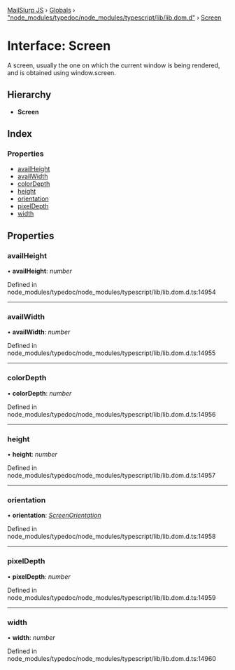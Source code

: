[MailSlurp JS](../README.md) › [Globals](../globals.md) › ["node_modules/typedoc/node_modules/typescript/lib/lib.dom.d"](../modules/_node_modules_typedoc_node_modules_typescript_lib_lib_dom_d_.md) › [Screen](_node_modules_typedoc_node_modules_typescript_lib_lib_dom_d_.screen.md)

# Interface: Screen

A screen, usually the one on which the current window is being rendered, and is obtained using window.screen.

## Hierarchy

* **Screen**

## Index

### Properties

* [availHeight](_node_modules_typedoc_node_modules_typescript_lib_lib_dom_d_.screen.md#availheight)
* [availWidth](_node_modules_typedoc_node_modules_typescript_lib_lib_dom_d_.screen.md#availwidth)
* [colorDepth](_node_modules_typedoc_node_modules_typescript_lib_lib_dom_d_.screen.md#colordepth)
* [height](_node_modules_typedoc_node_modules_typescript_lib_lib_dom_d_.screen.md#height)
* [orientation](_node_modules_typedoc_node_modules_typescript_lib_lib_dom_d_.screen.md#orientation)
* [pixelDepth](_node_modules_typedoc_node_modules_typescript_lib_lib_dom_d_.screen.md#pixeldepth)
* [width](_node_modules_typedoc_node_modules_typescript_lib_lib_dom_d_.screen.md#width)

## Properties

###  availHeight

• **availHeight**: *number*

Defined in node_modules/typedoc/node_modules/typescript/lib/lib.dom.d.ts:14954

___

###  availWidth

• **availWidth**: *number*

Defined in node_modules/typedoc/node_modules/typescript/lib/lib.dom.d.ts:14955

___

###  colorDepth

• **colorDepth**: *number*

Defined in node_modules/typedoc/node_modules/typescript/lib/lib.dom.d.ts:14956

___

###  height

• **height**: *number*

Defined in node_modules/typedoc/node_modules/typescript/lib/lib.dom.d.ts:14957

___

###  orientation

• **orientation**: *[ScreenOrientation](_node_modules_typedoc_node_modules_typescript_lib_lib_dom_d_.screenorientation.md)*

Defined in node_modules/typedoc/node_modules/typescript/lib/lib.dom.d.ts:14958

___

###  pixelDepth

• **pixelDepth**: *number*

Defined in node_modules/typedoc/node_modules/typescript/lib/lib.dom.d.ts:14959

___

###  width

• **width**: *number*

Defined in node_modules/typedoc/node_modules/typescript/lib/lib.dom.d.ts:14960
